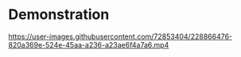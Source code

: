 # Demonstration

https://user-images.githubusercontent.com/72853404/228866476-820a369e-524e-45aa-a236-a23ae6f4a7a6.mp4

